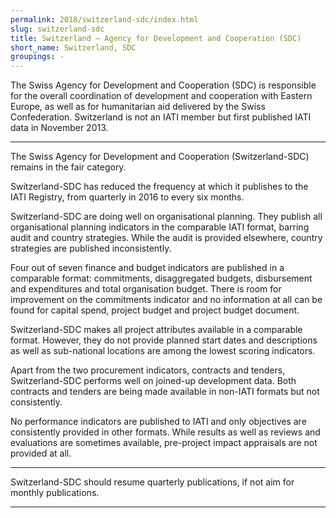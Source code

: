 ```yaml
---
permalink: 2018/switzerland-sdc/index.html
slug: switzerland-sdc
title: Switzerland – Agency for Development and Cooperation (SDC)
short_name: Switzerland, SDC
groupings: -
---
```


The Swiss Agency for Development and Cooperation (SDC) is responsible for the overall coordination of development and cooperation with Eastern Europe, as well as for humanitarian aid delivered by the Swiss Confederation. Switzerland is not an IATI member but first published IATI data in November 2013. 

---

The Swiss Agency for Development and Cooperation (Switzerland-SDC) remains in the fair category. 

Switzerland-SDC has reduced the frequency at which it publishes to the IATI Registry, from quarterly in 2016 to every six months. 

Switzerland-SDC are doing well on organisational planning. They publish all organisational planning indicators in the comparable IATI format, barring audit and country strategies. While the audit is provided elsewhere, country strategies are published inconsistently. 

Four out of seven finance and budget indicators are published in a comparable format: commitments, disaggregated budgets, disbursement and expenditures and total organisation budget. There is room for improvement on the commitments indicator and no information at all can be found for capital spend, project budget and project budget document. 

Switzerland-SDC makes all project attributes available in a comparable format. However, they do not provide planned start dates and descriptions as well as sub-national locations are among the lowest scoring indicators. 

Apart from the two procurement indicators, contracts and tenders, Switzerland-SDC performs well on joined-up development data. Both contracts and tenders are being made available in non-IATI formats but not consistently. 

No performance indicators are published to IATI and only objectives are consistently provided in other formats. While results as well as reviews and evaluations are sometimes available, pre-project impact appraisals are not provided at all. 

---

Switzerland-SDC should resume quarterly publications, if not aim for monthly publications.

---
